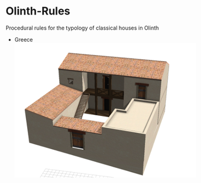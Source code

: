 # Olinth-Rules
Procedural rules for the typology of classical houses in Olinth
- Greece
![Logo](../img/olinth.png)


